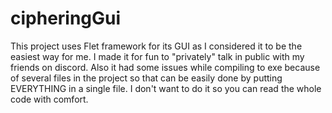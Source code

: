 # cipheringGui
This project uses Flet framework for its GUI as I considered it to be the easiest way for me. 
I made it for fun to "privately" talk in public with my friends on discord. 
Also it had some issues while compiling to exe because of several files in the project so that can be easily done by putting EVERYTHING in a single file. 
I don't want to do it so you can read the whole code with comfort.
